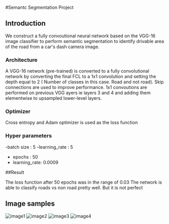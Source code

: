 #Semantc Segmentation Project

## Introduction
We construct a fully convoutional neural network based on the VGG-16 image classifier to perform semantic segmentation to identify drivable area of the road from a car's dash camera image.


### Architecture

A VGG-16 network (pre-trained) is converted to a fully convolutional network by converting the final FCL to a 1x1 convolution and setting the depth equal to 2 ( Number of classes in this case. Road and not road). Skip connections are used to improve performance. 1x1 convoutions are performed on previous VGG ayers ie layers 3 and 4 and adding them elementwise to upsampled lower-level layers.

### Optimizer

Cross entropy and Adam optimizer is used as the loss function

### Hyper parameters

-batch size : 5
-learning_rate : 5
- epochs : 50
- learning_rate: 0.0009


##Result

The loss function after 50 epochs was in the range of 0.03
The network is able to classify roads vs non road pretty well.
But it is not perfect

## Image samples

![image1](sample_images/umm_00042.png)
![image2](sample_images/umm_00040.png)
![image3](sample_images/umm_00012.png)
![image4](sample_images/umm_00070.png)

